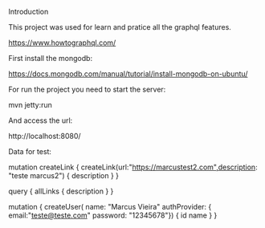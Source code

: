 Introduction

This project was used for learn and pratice all the graphql features.

https://www.howtographql.com/

First install the mongodb:

https://docs.mongodb.com/manual/tutorial/install-mongodb-on-ubuntu/

For run the project you need to start the server:

mvn jetty:run

And access the url:

http://localhost:8080/

Data for test:

mutation createLink {
  createLink(url:"https://marcustest2.com",description: "teste marcus2") {
    description
  }
}


query {
  allLinks {
   description
 }
}

mutation {
  createUser(
    name: "Marcus Vieira"
    authProvider: {
      email:"teste@teste.com"
    	password: "12345678"}) {
    id
    name
  }
}